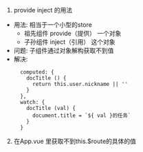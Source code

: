 1. provide inject 的用法

- 用法: 相当于一个小型的store 
   - 祖先组件 provide（提供） 一个对象
   - 子孙组件 inject（引用） 这个对象
- 问题: 子组件通过对象解构获取不到值
- 解决: 
  ```
    computed: {
      docTitle () {
        return this.user.nickname || ''
      }
    },
    watch: {
      docTitle (val) {
        document.title = `${ val }的任务`
      }
    }
  ```
2. 在App.vue 里获取不到this.$route的具体的值

    


